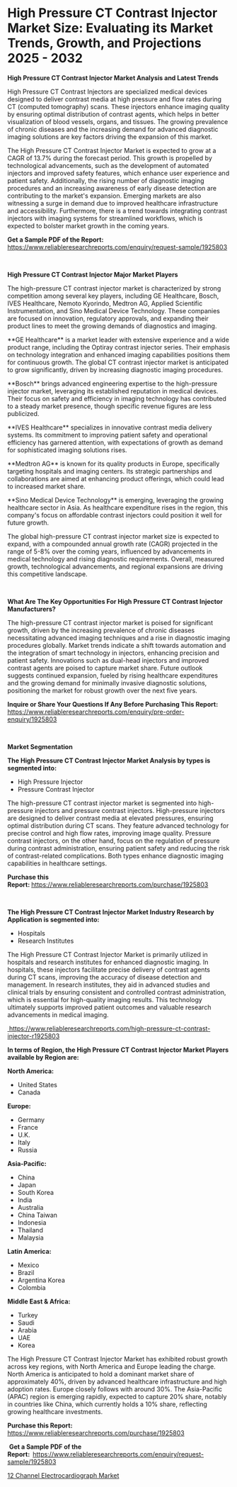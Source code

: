 <p><h1>High Pressure CT Contrast Injector Market Size: Evaluating its Market Trends, Growth, and Projections 2025 - 2032</h1></p><p><strong>High Pressure CT Contrast Injector Market Analysis and Latest Trends</strong></p>
<p><p>High Pressure CT Contrast Injectors are specialized medical devices designed to deliver contrast media at high pressure and flow rates during CT (computed tomography) scans. These injectors enhance imaging quality by ensuring optimal distribution of contrast agents, which helps in better visualization of blood vessels, organs, and tissues. The growing prevalence of chronic diseases and the increasing demand for advanced diagnostic imaging solutions are key factors driving the expansion of this market.</p><p>The High Pressure CT Contrast Injector Market is expected to grow at a CAGR of 13.7% during the forecast period. This growth is propelled by technological advancements, such as the development of automated injectors and improved safety features, which enhance user experience and patient safety. Additionally, the rising number of diagnostic imaging procedures and an increasing awareness of early disease detection are contributing to the market's expansion. Emerging markets are also witnessing a surge in demand due to improved healthcare infrastructure and accessibility. Furthermore, there is a trend towards integrating contrast injectors with imaging systems for streamlined workflows, which is expected to bolster market growth in the coming years.</p></p>
<p><strong>Get a Sample PDF of the Report:&nbsp;</strong> <a href="https://www.reliableresearchreports.com/enquiry/request-sample/1925803?utm_campaign=3579&utm_medium=2&utm_source=Github&utm_content=ia&utm_term=28032025&utm_id=high-pressure-ct-contrast-injector">https://www.reliableresearchreports.com/enquiry/request-sample/1925803</a></p>
<p>&nbsp;</p>
<p><strong>High Pressure CT Contrast Injector Major Market Players</strong></p>
<p><p>The high-pressure CT contrast injector market is characterized by strong competition among several key players, including GE Healthcare, Bosch, IVES Healthcare, Nemoto Kyorindo, Medtron AG, Applied Scientific Instrumentation, and Sino Medical Device Technology. These companies are focused on innovation, regulatory approvals, and expanding their product lines to meet the growing demands of diagnostics and imaging.</p><p>**GE Healthcare** is a market leader with extensive experience and a wide product range, including the Optiray contrast injector series. Their emphasis on technology integration and enhanced imaging capabilities positions them for continuous growth. The global CT contrast injector market is anticipated to grow significantly, driven by increasing diagnostic imaging procedures.</p><p>**Bosch** brings advanced engineering expertise to the high-pressure injector market, leveraging its established reputation in medical devices. Their focus on safety and efficiency in imaging technology has contributed to a steady market presence, though specific revenue figures are less publicized.</p><p>**IVES Healthcare** specializes in innovative contrast media delivery systems. Its commitment to improving patient safety and operational efficiency has garnered attention, with expectations of growth as demand for sophisticated imaging solutions rises.</p><p>**Medtron AG** is known for its quality products in Europe, specifically targeting hospitals and imaging centers. Its strategic partnerships and collaborations are aimed at enhancing product offerings, which could lead to increased market share.</p><p>**Sino Medical Device Technology** is emerging, leveraging the growing healthcare sector in Asia. As healthcare expenditure rises in the region, this company's focus on affordable contrast injectors could position it well for future growth.</p><p>The global high-pressure CT contrast injector market size is expected to expand, with a compounded annual growth rate (CAGR) projected in the range of 5-8% over the coming years, influenced by advancements in medical technology and rising diagnostic requirements. Overall, measured growth, technological advancements, and regional expansions are driving this competitive landscape.</p></p>
<p>&nbsp;</p>
<p><strong>What Are The Key Opportunities For High Pressure CT Contrast Injector Manufacturers?</strong></p>
<p><p>The high-pressure CT contrast injector market is poised for significant growth, driven by the increasing prevalence of chronic diseases necessitating advanced imaging techniques and a rise in diagnostic imaging procedures globally. Market trends indicate a shift towards automation and the integration of smart technology in injectors, enhancing precision and patient safety. Innovations such as dual-head injectors and improved contrast agents are poised to capture market share. Future outlook suggests continued expansion, fueled by rising healthcare expenditures and the growing demand for minimally invasive diagnostic solutions, positioning the market for robust growth over the next five years.</p></p>
<p><strong>Inquire or Share Your Questions If Any Before Purchasing This Report:</strong> <a href="https://www.reliableresearchreports.com/enquiry/pre-order-enquiry/1925803?utm_campaign=3579&utm_medium=2&utm_source=Github&utm_content=ia&utm_term=28032025&utm_id=high-pressure-ct-contrast-injector">https://www.reliableresearchreports.com/enquiry/pre-order-enquiry/1925803</a></p>
<p>&nbsp;</p>
<p><strong>Market Segmentation</strong></p>
<p><strong>The High Pressure CT Contrast Injector Market Analysis by types is segmented into:</strong></p>
<p><ul><li>High Pressure Injector</li><li>Pressure Contrast Injector</li></ul></p>
<p><p>The high-pressure CT contrast injector market is segmented into high-pressure injectors and pressure contrast injectors. High-pressure injectors are designed to deliver contrast media at elevated pressures, ensuring optimal distribution during CT scans. They feature advanced technology for precise control and high flow rates, improving image quality. Pressure contrast injectors, on the other hand, focus on the regulation of pressure during contrast administration, ensuring patient safety and reducing the risk of contrast-related complications. Both types enhance diagnostic imaging capabilities in healthcare settings.</p></p>
<p><strong>Purchase this Report:&nbsp;</strong><a href="https://www.reliableresearchreports.com/purchase/1925803?utm_campaign=3579&utm_medium=2&utm_source=Github&utm_content=ia&utm_term=28032025&utm_id=high-pressure-ct-contrast-injector">https://www.reliableresearchreports.com/purchase/1925803</a></p>
<p>&nbsp;</p>
<p><strong>The High Pressure CT Contrast Injector Market Industry Research by Application is segmented into:</strong></p>
<p><ul><li>Hospitals</li><li>Research Institutes</li></ul></p>
<p><p>The High Pressure CT Contrast Injector Market is primarily utilized in hospitals and research institutes for enhanced diagnostic imaging. In hospitals, these injectors facilitate precise delivery of contrast agents during CT scans, improving the accuracy of disease detection and management. In research institutes, they aid in advanced studies and clinical trials by ensuring consistent and controlled contrast administration, which is essential for high-quality imaging results. This technology ultimately supports improved patient outcomes and valuable research advancements in medical imaging.</p></p>
<p><a href="https://www.reliableresearchreports.com/high-pressure-ct-contrast-injector-r1925803?utm_campaign=3579&utm_medium=2&utm_source=Github&utm_content=ia&utm_term=28032025&utm_id=high-pressure-ct-contrast-injector">&nbsp;https://www.reliableresearchreports.com/high-pressure-ct-contrast-injector-r1925803</a></p>
<p><strong>In terms of Region, the High Pressure CT Contrast Injector Market Players available by Region are:</strong></p>
<p>
    <p> <strong> North America: </strong>
        <ul>
            <li>United States</li>
            <li>Canada</li>
        </ul>
        </p> 
    <p> <strong> Europe: </strong>
        <ul>
            <li>Germany</li>
            <li>France</li>
            <li>U.K.</li>
            <li>Italy</li>
            <li>Russia</li>
        </ul>
        </p> 
    <p> <strong> Asia-Pacific: </strong>
        <ul>
            <li>China</li>
            <li>Japan</li>
            <li>South Korea</li>
            <li>India</li>
            <li>Australia</li>
            <li>China Taiwan</li>
            <li>Indonesia</li>
            <li>Thailand</li>
            <li>Malaysia</li>
        </ul>
        </p> 
    <p> <strong> Latin America: </strong>
        <ul>
            <li>Mexico</li>
            <li>Brazil</li>
            <li>Argentina Korea</li>
            <li>Colombia</li>
        </ul>
        </p> 
    <p> <strong> Middle East & Africa: </strong>
        <ul>
            <li>Turkey</li>
            <li>Saudi</li>
            <li>Arabia</li>
            <li>UAE</li>
            <li>Korea</li>
        </ul>
    </p>
    </p>
<p><p>The High Pressure CT Contrast Injector Market has exhibited robust growth across key regions, with North America and Europe leading the charge. North America is anticipated to hold a dominant market share of approximately 40%, driven by advanced healthcare infrastructure and high adoption rates. Europe closely follows with around 30%. The Asia-Pacific (APAC) region is emerging rapidly, expected to capture 20% share, notably in countries like China, which currently holds a 10% share, reflecting growing healthcare investments.</p></p>
<p><strong>Purchase this Report: </strong><a href="https://www.reliableresearchreports.com/purchase/1925803?utm_campaign=3579&utm_medium=2&utm_source=Github&utm_content=ia&utm_term=28032025&utm_id=high-pressure-ct-contrast-injector">https://www.reliableresearchreports.com/purchase/1925803</a></p>
<p>&nbsp;<strong>Get a Sample PDF of the Report:&nbsp;&nbsp;</strong><a href="https://www.reliableresearchreports.com/enquiry/request-sample/1925803?utm_campaign=3579&utm_medium=2&utm_source=Github&utm_content=ia&utm_term=28032025&utm_id=high-pressure-ct-contrast-injector">https://www.reliableresearchreports.com/enquiry/request-sample/1925803</a></p>
<p><strong></strong></p>
<p><p><a href="https://github.com/ritooesiaba/Market-Research-Report-List-1/blob/main/12-channel-electrocardiograph-market.md?utm_campaign=3579&utm_medium=2&utm_source=Github&utm_content=ia&utm_term=28032025&utm_id=high-pressure-ct-contrast-injector">12 Channel Electrocardiograph Market</a></p></p>